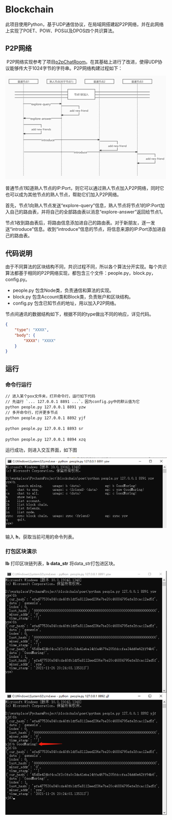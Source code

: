 # Blockchain

​	此项目使用Python，基于UDP通信协议，在局域网搭建起P2P网络，并在此网络上实现了POET、POW、POS以及DPOS四个共识算法。

## P2P网络

​	P2P网络实现参考了项目[p2pChatRoom](https://github.com/Albert-W/p2pChatRoom)。在其基础上进行了改进，使得UDP协议能够传大于1024字节的字符串。P2P网络构建过程如下：

![image-20211126195141631](README.assets/image-20211126195141631.png)

​	普通节点1知道熟人节点的IP:Port，则它可以通过熟人节点加入P2P网络，同时它也可以成为其他节点的熟人节点，帮助它们加入P2P网络。

​	首先，节点1向熟人节点发送“explore-query”信息，熟人节点将节点1的IP:Port加入自己的路由表，并将自己的全部路由表以消息“explore-answer”返回给节点1。

​	节点1收到路由表后，将路由信息添加进自己的路由表。对于新朋友，逐一发送“introduce”信息。收到“introduce”信息的节点，将信息来源的IP:Port添加进自己的路由表。

## 代码说明

​	由于不同算法的区块结构不同，共识过程不同，所以各个算法分开实现。每个共识算法都基于相同的P2P网络实现，都包含三个文件：people.py，block.py，config.py。

- people.py 包含Node类，负责通信和算法的实现。
- block.py 包含Account类和Block类，负责账户和区块结构。
- config.py 包含已知节点的地址，用以加入P2P网络。

​    节点间通讯的数据结构如下，根据不同的type做出不同的响应，详见代码。

```json
{
	"type": "XXXX",
    "body": {
        "XXXX": "XXXX"
    }
}
```

## 运行

### 命令行运行

```sh
// 进入某个pox文件夹，打开命令行，运行如下代码
// 先运行 `... 127.0.0.1 8891 ...`，因为config.py中的默认值为它
python people.py 127.0.0.1 8891 yzw
// 多开命令行，打开更多节点
python people.py 127.0.0.1 8892 yjf

python people.py 127.0.0.1 8893 sr

python people.py 127.0.0.1 8894 xzq
```

运行成功，则进入交互界面，如下图

![image-20211126201738130](README.assets/image-20211126201738130.png)

输入 **h**，获取当前可用的命令列表。

### 打包区块演示

**lb** 打印区块链列表，**b data_str** 将data_str打包进区块。

![image-20211126202705619](README.assets/image-20211126202705619.png)

